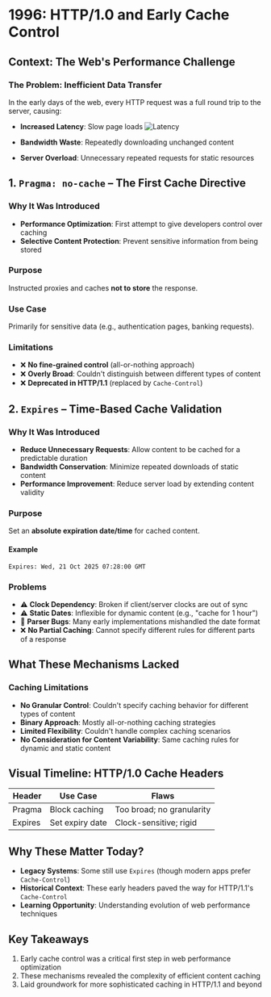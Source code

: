 # 1996: HTTP/1.0 and Early Cache Control

## Context: The Web's Performance Challenge

### The Problem: Inefficient Data Transfer
In the early days of the web, every HTTP request was a full round trip to the server, causing:
- **Increased Latency**: Slow page loads
![Latency](![Latency](asset/1.Latency.PNG)
)

- **Bandwidth Waste**: Repeatedly downloading unchanged content
- **Server Overload**: Unnecessary repeated requests for static resources

## 1. `Pragma: no-cache` – The First Cache Directive

### Why It Was Introduced
- **Performance Optimization**: First attempt to give developers control over caching
- **Selective Content Protection**: Prevent sensitive information from being stored

### Purpose
Instructed proxies and caches **not to store** the response.

### Use Case
Primarily for sensitive data (e.g., authentication pages, banking requests).

### Limitations
- ❌ **No fine-grained control** (all-or-nothing approach)
- ❌ **Overly Broad**: Couldn't distinguish between different types of content
- ❌ **Deprecated in HTTP/1.1** (replaced by `Cache-Control`)

## 2. `Expires` – Time-Based Cache Validation

### Why It Was Introduced
- **Reduce Unnecessary Requests**: Allow content to be cached for a predictable duration
- **Bandwidth Conservation**: Minimize repeated downloads of static content
- **Performance Improvement**: Reduce server load by extending content validity

### Purpose
Set an **absolute expiration date/time** for cached content.

#### Example
```http
Expires: Wed, 21 Oct 2025 07:28:00 GMT
```

### Problems
- ⚠️ **Clock Dependency**: Broken if client/server clocks are out of sync
- ⚠️ **Static Dates**: Inflexible for dynamic content (e.g., "cache for 1 hour")
- 🐞 **Parser Bugs**: Many early implementations mishandled the date format
- ❌ **No Partial Caching**: Cannot specify different rules for different parts of a response

## What These Mechanisms Lacked

### Caching Limitations
- **No Granular Control**: Couldn't specify caching behavior for different types of content
- **Binary Approach**: Mostly all-or-nothing caching strategies
- **Limited Flexibility**: Couldn't handle complex caching scenarios
- **No Consideration for Content Variability**: Same caching rules for dynamic and static content

## Visual Timeline: HTTP/1.0 Cache Headers

| Header  | Use Case          | Flaws                     |
|---------|-------------------|---------------------------|
| Pragma  | Block caching     | Too broad; no granularity |
| Expires | Set expiry date   | Clock-sensitive; rigid    |

## Why These Matter Today?

- **Legacy Systems**: Some still use `Expires` (though modern apps prefer `Cache-Control`)
- **Historical Context**: These early headers paved the way for HTTP/1.1's `Cache-Control`
- **Learning Opportunity**: Understanding evolution of web performance techniques

## Key Takeaways

1. Early cache control was a critical first step in web performance optimization
2. These mechanisms revealed the complexity of efficient content caching
3. Laid groundwork for more sophisticated caching in HTTP/1.1 and beyond
